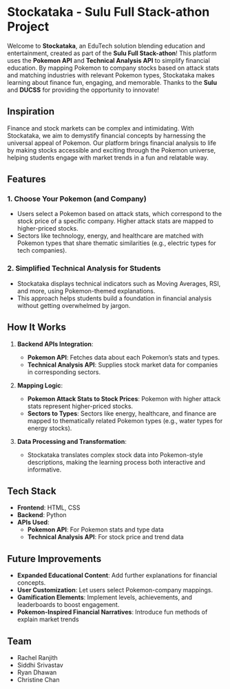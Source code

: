 # Stockataka - Sulu Full Stack-athon Project

Welcome to **Stockataka**, an EduTech solution blending education and entertainment, created as part of the **Sulu Full Stack-athon**! This platform uses the **Pokemon API** and **Technical Analysis API** to simplify financial education. By mapping Pokemon to company stocks based on attack stats and matching industries with relevant Pokemon types, Stockataka makes learning about finance fun, engaging, and memorable. Thanks to the **Sulu** and **DUCSS** for providing the opportunity to innovate!

## Inspiration

Finance and stock markets can be complex and intimidating. With Stockataka, we aim to demystify financial concepts by harnessing the universal appeal of Pokemon. Our platform brings financial analysis to life by making stocks accessible and exciting through the Pokemon universe, helping students engage with market trends in a fun and relatable way.

## Features

### 1. Choose Your Pokemon (and Company)
   - Users select a Pokemon based on attack stats, which correspond to the stock price of a specific company. Higher attack stats are mapped to higher-priced stocks.
   - Sectors like technology, energy, and healthcare are matched with Pokemon types that share thematic similarities (e.g., electric types for tech companies).

### 2. Simplified Technical Analysis for Students
   - Stockataka displays technical indicators such as Moving Averages, RSI, and more, using Pokemon-themed explanations.
   - This approach helps students build a foundation in financial analysis without getting overwhelmed by jargon.

## How It Works

1. **Backend APIs Integration**:
   - **Pokemon API**: Fetches data about each Pokemon’s stats and types.
   - **Technical Analysis API**: Supplies stock market data for companies in corresponding sectors.

2. **Mapping Logic**:
   - **Pokemon Attack Stats to Stock Prices**: Pokemon with higher attack stats represent higher-priced stocks.
   - **Sectors to Types**: Sectors like energy, healthcare, and finance are mapped to thematically related Pokemon types (e.g., water types for energy stocks).

3. **Data Processing and Transformation**:
   - Stockataka translates complex stock data into Pokemon-style descriptions, making the learning process both interactive and informative.

## Tech Stack

- **Frontend**: HTML, CSS
- **Backend**: Python
- **APIs Used**:
  - **Pokemon API**: For Pokemon stats and type data
  - **Technical Analysis API**: For stock price and trend data

## Future Improvements

- **Expanded Educational Content**: Add further explanations for financial concepts.
- **User Customization**: Let users select Pokemon-company mappings.
- **Gamification Elements**: Implement levels, achievements, and leaderboards to boost engagement.
- **Pokemon-Inspired Financial Narratives**: Introduce fun methods of explain market trends

## Team

- Rachel Ranjith
- Siddhi Srivastav
- Ryan Dhawan
- Christine Chan

